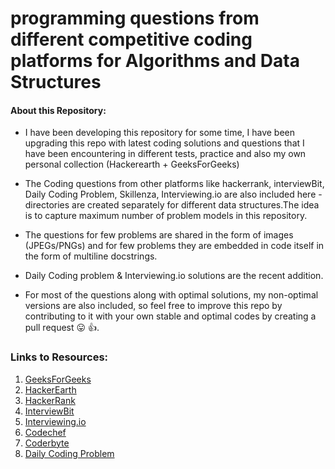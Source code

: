 programming questions from different competitive coding platforms for Algorithms and Data Structures  
===========================================  
  
#### About this Repository:
+ I have been developing this repository for some time, I have been upgrading this repo with latest coding solutions and questions that I have been encountering in different tests, practice and also my own personal collection (Hackerearth + GeeksForGeeks)  
  
+ The Coding questions from other platforms like hackerrank, interviewBit, Daily Coding Problem, Skillenza, Interviewing.io are also included here - directories are created separately for different data structures.The idea is to capture maximum number of problem models in this repository.  
  
+ The questions for few problems are shared in the form of images (JPEGs/PNGs) and for few problems they are embedded in code itself in the form of multiline docstrings.  

+ Daily Coding problem & Interviewing.io solutions are the recent addition.  

+ For most of the questions along with optimal solutions, my non-optimal versions are also included, so feel free to improve this repo by contributing to it with your own stable and optimal codes by creating a pull request 😛 👍.  



### Links to Resources:
1. [GeeksForGeeks](https://practice.geeksforgeeks.org/)
2. [HackerEarth](https://www.hackerearth.com/challenges/)
3. [HackerRank](https://www.hackerrank.com/interview/interview-preparation-kit)
4. [InterviewBit](https://www.interviewbit.com/practice/)
5. [Interviewing.io](https://interviewing.io/)
6. [Codechef](https://www.codechef.com/problems/school)
7. [Coderbyte](https://coderbyte.com/challenges)
8. [Daily Coding Problem](https://www.dailycodingproblem.com/)
